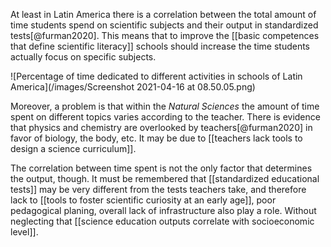 At least in Latin America there is a correlation between the total amount of time students spend on scientific subjects and their output in standardized tests[@furman2020]. This means that to improve the [[basic competences that define scientific literacy]] schools should increase the time students actually focus on specific subjects. 

![Percentage of time dedicated to different activities in schools of Latin America](/images/Screenshot 2021-04-16 at 08.50.05.png)

Moreover, a problem is that within the *Natural Sciences* the amount of time spent on different topics varies according to the teacher. There is evidence that physics and chemistry are overlooked by teachers[@furman2020] in favor of biology, the body, etc. It may be due to [[teachers lack tools to design a science curriculum]]. 

The correlation between time spent is not the only factor that determines the output, though. It must be remembered that [[standardized educational tests]] may be very different from the tests teachers take, and therefore lack to [[tools to foster scientific curiosity at an early age]], poor pedagogical planing, overall lack of infrastructure also play a role. Without neglecting that [[science education outputs correlate with socioeconomic level]].